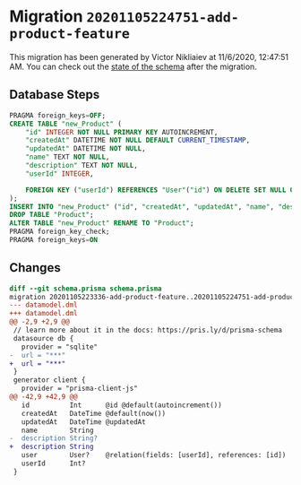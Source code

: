 # Migration `20201105224751-add-product-feature`

This migration has been generated by Victor Nikliaiev at 11/6/2020, 12:47:51 AM.
You can check out the [state of the schema](./schema.prisma) after the migration.

## Database Steps

```sql
PRAGMA foreign_keys=OFF;
CREATE TABLE "new_Product" (
    "id" INTEGER NOT NULL PRIMARY KEY AUTOINCREMENT,
    "createdAt" DATETIME NOT NULL DEFAULT CURRENT_TIMESTAMP,
    "updatedAt" DATETIME NOT NULL,
    "name" TEXT NOT NULL,
    "description" TEXT NOT NULL,
    "userId" INTEGER,

    FOREIGN KEY ("userId") REFERENCES "User"("id") ON DELETE SET NULL ON UPDATE CASCADE
);
INSERT INTO "new_Product" ("id", "createdAt", "updatedAt", "name", "description", "userId") SELECT "id", "createdAt", "updatedAt", "name", "description", "userId" FROM "Product";
DROP TABLE "Product";
ALTER TABLE "new_Product" RENAME TO "Product";
PRAGMA foreign_key_check;
PRAGMA foreign_keys=ON
```

## Changes

```diff
diff --git schema.prisma schema.prisma
migration 20201105223336-add-product-feature..20201105224751-add-product-feature
--- datamodel.dml
+++ datamodel.dml
@@ -2,9 +2,9 @@
 // learn more about it in the docs: https://pris.ly/d/prisma-schema
 datasource db {
   provider = "sqlite"
-  url = "***"
+  url = "***"
 }
 generator client {
   provider = "prisma-client-js"
@@ -42,9 +42,9 @@
   id          Int      @id @default(autoincrement())
   createdAt   DateTime @default(now())
   updatedAt   DateTime @updatedAt
   name        String
-  description String?
+  description String
   user        User?    @relation(fields: [userId], references: [id])
   userId      Int?
 }
```



